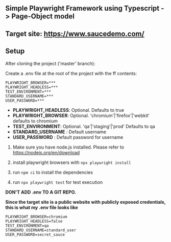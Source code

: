 ## Simple Playwright Framework using Typescript -> Page-Object model 
## Target site: https://www.saucedemo.com/

## Setup

After cloning the project ('master' branch):

Create a .env file at the root of the project with the ff contents:

```
PLAYWRIGHT_BROWSER=***
PLAYWRIGHT_HEADLESS=***
TEST_ENVIRONMENT=***
STANDARD_USERNAME=***
USER_PASSWORD=***
```
- **PLAYWRIGHT_HEADLESS**: Optional. Defaults to true
- **PLAYWRIGHT_BROWSER**: Optional. 'chromium'|'firefox'|'webkit' defaults to chromium
- **TEST_ENVIRONMENT**: Optional. 'qa'|'staging'|'prod' Defaults to qa
- **STANDARD_USERNAME** : Default username
- **USER_PASSWORD** : Default password for username

1. Make sure you have node.js installed. Please refer to https://nodejs.org/en/download
   
2. install playwright browsers with `npx playwright install`

3. run `npm ci` to install the dependencies

4. run `npx playwright test` for test execution

**DON'T ADD .env TO A GIT REPO.**

**Since the target site is a public website with publicly exposed credentials, this is what my .env file looks like**

```
PLAYWRIGHT_BROWSER=chromium
PLAYWRIGHT_HEADLESS=false
TEST_ENVIRONMENT=qa
STANDARD_USERNAME=standard_user
USER_PASSWORD=secret_sauce
```